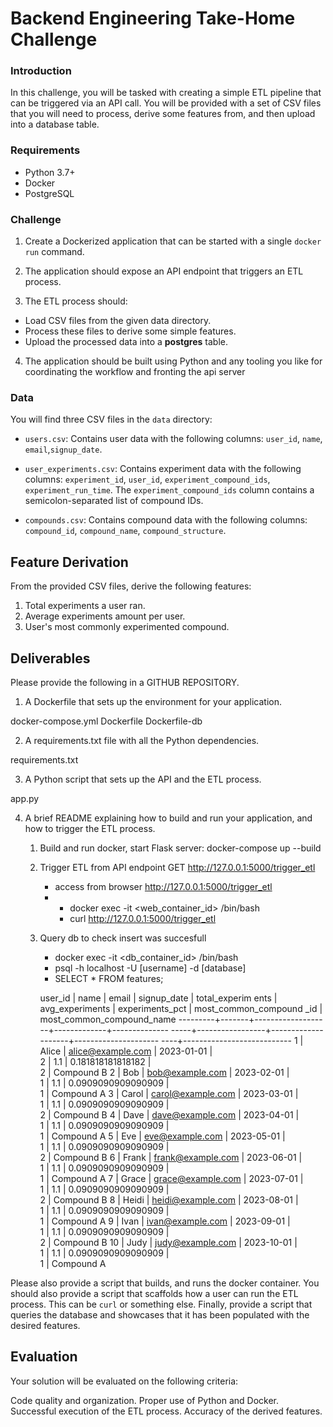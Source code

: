 # Backend Engineering Take-Home Challenge

### Introduction
In this challenge, you will be tasked with creating a simple ETL pipeline that can be triggered via an API call. You will be provided with a set of CSV files that you will need to process, derive some features from, and then upload into a database table.

### Requirements
- Python 3.7+
- Docker
- PostgreSQL

### Challenge
1.  Create a Dockerized application that can be started with a single `docker run` command.

2. The application should expose an API endpoint that triggers an ETL process.

3. The ETL process should:
- Load CSV files from the given data directory.
 - Process these files to derive some simple features.
 - Upload the processed data into a **postgres** table.

4.  The application should be built using Python and any tooling you like for coordinating the workflow and fronting the api server

### Data
You will find three CSV files in the `data`  directory:

- `users.csv`: Contains user data with the following columns: `user_id`, `name`, `email`,`signup_date`.

- `user_experiments.csv`: Contains experiment data with the following columns: `experiment_id`, `user_id`, `experiment_compound_ids`, `experiment_run_time`. The `experiment_compound_ids` column contains a semicolon-separated list of compound IDs.


- `compounds.csv`: Contains compound data with the following columns: `compound_id`, `compound_name`, `compound_structure`.


## Feature Derivation
From the provided CSV files, derive the following features:

1. Total experiments a user ran.
2. Average experiments amount per user.
3. User's most commonly experimented compound.

## Deliverables
Please provide the following in a GITHUB REPOSITORY.

1. A Dockerfile that sets up the environment for your application.

docker-compose.yml
Dockerfile
Dockerfile-db

2. A requirements.txt file with all the Python dependencies.

requirements.txt

3. A Python script that sets up the API and the ETL process.

app.py

4. A brief README explaining how to build and run your application, and how to trigger the ETL process.

    1. Build and run docker, start Flask server: docker-compose up --build
    2. Trigger ETL from API endpoint GET http://127.0.0.1:5000/trigger_etl
        - access from browser http://127.0.0.1:5000/trigger_etl
        -   - docker exec -it <web_container_id> /bin/bash
            - curl http://127.0.0.1:5000/trigger_etl
    3. Query db to check insert was succesfull
        - docker exec -it <db_container_id> /bin/bash
        - psql -h localhost -U [username] -d [database]
        - SELECT * FROM features;

         user_id | name  |       email       | signup_date | total_experim
ents | avg_experiments |  experiments_pct   | most_common_compound
_id | most_common_compound_name 
---------+-------+-------------------+-------------+--------------
-----+-----------------+--------------------+---------------------
----+---------------------------
       1 | Alice | alice@example.com | 2023-01-01  |              
   2 |             1.1 |  0.181818181818182 |                     
  2 | Compound B
       2 | Bob   | bob@example.com   | 2023-02-01  |              
   1 |             1.1 | 0.0909090909090909 |                     
  1 | Compound A
       3 | Carol | carol@example.com | 2023-03-01  |              
   1 |             1.1 | 0.0909090909090909 |                     
  2 | Compound B
       4 | Dave  | dave@example.com  | 2023-04-01  |              
   1 |             1.1 | 0.0909090909090909 |                     
  1 | Compound A
       5 | Eve   | eve@example.com   | 2023-05-01  |              
   1 |             1.1 | 0.0909090909090909 |                     
  2 | Compound B
       6 | Frank | frank@example.com | 2023-06-01  |              
   1 |             1.1 | 0.0909090909090909 |                     
  1 | Compound A
       7 | Grace | grace@example.com | 2023-07-01  |              
   1 |             1.1 | 0.0909090909090909 |                     
  2 | Compound B
       8 | Heidi | heidi@example.com | 2023-08-01  |              
   1 |             1.1 | 0.0909090909090909 |                     
  1 | Compound A
       9 | Ivan  | ivan@example.com  | 2023-09-01  |              
   1 |             1.1 | 0.0909090909090909 |                     
  2 | Compound B
      10 | Judy  | judy@example.com  | 2023-10-01  |              
   1 |             1.1 | 0.0909090909090909 |                     
  1 | Compound A

Please also provide a script that builds, and runs the docker container. 
You should also provide a script that scaffolds how a user can run the ETL process. This can be `curl` or something else.
Finally, provide a script that queries the database and showcases that it has been populated with the desired features.


## Evaluation
Your solution will be evaluated on the following criteria:

Code quality and organization.
Proper use of Python and Docker.
Successful execution of the ETL process.
Accuracy of the derived features.
